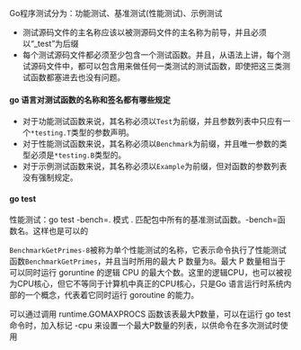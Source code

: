 Go程序测试分为：功能测试、基准测试(性能测试)、示例测试

- 测试源码文件的主名称应该以被测源码文件的主名称为前导，并且必须以“_test”为后缀
- 每个测试源码文件都必须至少包含一个测试函数。并且，从语法上讲，每个测试源码文件中，都可以包含用来做任何一类测试的测试函数，即使把这三类测试函数都塞进去也没有问题。

#### go 语言对测试函数的名称和签名都有哪些规定

- 对于功能测试函数来说，其名称必须以`Test`为前缀，并且参数列表中只应有一个`*testing.T`类型的参数声明。
- 对于性能测试函数来说，其名称必须以`Benchmark`为前缀，并且唯一参数的类型必须是`*testing.B`类型的。
- 对于示例测试函数来说，其名称必须以`Example`为前缀，但对函数的参数列表没有强制规定。

#### go test

性能测试：go test -bench=. 模式 . 匹配包中所有的基准测试函数。-bench=函数名。这样也是可以的

`BenchmarkGetPrimes-8`被称为单个性能测试的名称，它表示命令执行了性能测试函数`BenchmarkGetPrimes`，并且当时所用的最大 P 数量为`8`。最大 P 数量相当于可以同时运行 goruntine 的逻辑 CPU 的最大个数。这里的逻辑CPU，也可以被视为CPU核心，但它不等同于计算机中真正的CPU核心，只是Go 语言运行时系统内部的一个概念，代表着它同时运行 goroutine 的能力。

可以通过调用 runtime.GOMAXPROCS 函数该表最大P数量，可以在运行 go test 命令时，加入标记 -cpu 来设置一个最大P数量的列表，以供命令在多次测试时使用

